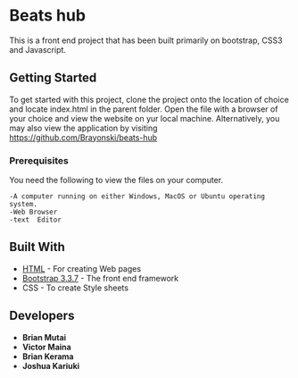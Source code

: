 # Beats hub

This is a front end project that has been built primarily on bootstrap, CSS3 and Javascript.

## Getting Started

To get started with this project, clone the project onto the location of choice and locate index.html in the parent folder. Open the file with a browser of your choice and view the website on yur local machine. Alternatively, you may also view the application by visiting https://github.com/Brayonski/beats-hub

### Prerequisites

You need the following to view the files on your computer.

```
-A computer running on either Windows, MacOS or Ubuntu operating system.
-Web Browser
-text  Editor
```

## Built With

* [HTML](https://www.w3.org/TR/html5/) - For creating Web pages
* [Bootstrap 3.3.7](http://getbootstrap.com/) - The front end framework
* CSS - To create Style sheets


## Developers

* **Brian Mutai**
* **Victor Maina**
* **Brian Kerama**
* **Joshua Kariuki** 
